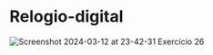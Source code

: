 # Relogio-digital
![Screenshot 2024-03-12 at 23-42-31 Exercício 26](https://github.com/MatheusZamo/Relogio-digital/assets/78445566/91c9a5bc-8839-4c5a-bdea-dfd9c62358d3)
